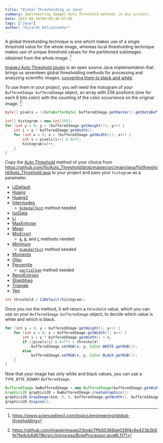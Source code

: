 ```yaml
---
title: "Global Thresholding in Java"
summary: Implementing ImageJ Auto Threshold methods in any project.
date: 2022-08-30T09:09:40-03:00
tags: ["Java"]
author: "Ricardo Delcastanher"
---
```


A global thresholding technique is one which makes use of a single threshold value for the whole image, whereas local thresholding technique makes use of unique threshold values for the partitioned subimages obtained from the whole image. [^1]

[^1]: https://www.sciencedirect.com/topics/engineering/global-thresholding

[ImageJ Auto Threshold plugin](https://imagej.net/plugins/auto-threshold) is an open source Java implementation that brings us seventeen global thresholding methods for processing and analyzing scientific images, [converting them to black and white](/posts/converting-colors-in-java/).

To use them in your project, you will need the histogram of your `BufferedImage bufferedImage` object, an array with 256 positions (one for each 8 bits color) with the counting of the color occurrence on the original image. [^2]

[^2]: https://github.com/imagej/imagej2/blob/7ffb50366de028f4c6e423b3b5fe7fedcb4d678b/src/ij/process/ByteProcessor.java#L1171

```Java
byte[] pixels = ((DataBufferByte) bufferedImage.getRaster().getDataBuffer()).getData();

int[] histogram = new int[256];
for (int y = 0; y < (bufferedImage.getHeight()); y++) {
    int i = y * bufferedImage.getWidth();
    for (int x = 0; x < (bufferedImage.getWidth()); x++) {
        int v = pixels[i++] & 0xff;
        histogram[v]++;
    }
}
```

Copy the [Auto Threshold]((https://imagej.net/plugins/auto-threshold)) method of your choice from https://github.com/fiji/Auto_Threshold/blob/master/src/main/java/fiji/threshold/Auto_Threshold.java to your project and pass your `histogram` as a parameter.
-  [IJDefault](https://github.com/fiji/Auto_Threshold/blob/master/src/main/java/fiji/threshold/Auto_Threshold.java#L409)
-  [Huang](https://github.com/fiji/Auto_Threshold/blob/master/src/main/java/fiji/threshold/Auto_Threshold.java#L447)
-  [Huang2](https://github.com/fiji/Auto_Threshold/blob/master/src/main/java/fiji/threshold/Auto_Threshold.java#L533)
-  [Intermodes](https://github.com/fiji/Auto_Threshold/blob/master/src/main/java/fiji/threshold/Auto_Threshold.java#L603)
   -   [`bimodalTest`](https://github.com/fiji/Auto_Threshold/blob/master/src/main/java/fiji/threshold/Auto_Threshold.java#L586) method needed
-  [IsoData](https://github.com/fiji/Auto_Threshold/blob/master/src/main/java/fiji/threshold/Auto_Threshold.java#L653)
-  [Li](https://github.com/fiji/Auto_Threshold/blob/master/src/main/java/fiji/threshold/Auto_Threshold.java#L715)
-  [MaxEntropy](https://github.com/fiji/Auto_Threshold/blob/master/src/main/java/fiji/threshold/Auto_Threshold.java#L797)
-  [Mean](https://github.com/fiji/Auto_Threshold/blob/master/src/main/java/fiji/threshold/Auto_Threshold.java#L882)
-  [MinErrorI](https://github.com/fiji/Auto_Threshold/blob/master/src/main/java/fiji/threshold/Auto_Threshold.java#L897)
   -   [`A`](https://github.com/fiji/Auto_Threshold/blob/master/src/main/java/fiji/threshold/Auto_Threshold.java#L945), [`B`](https://github.com/fiji/Auto_Threshold/blob/master/src/main/java/fiji/threshold/Auto_Threshold.java#L952), and [`C`](https://github.com/fiji/Auto_Threshold/blob/master/src/main/java/fiji/threshold/Auto_Threshold.java#L959) methods needed
-  [Minimum](https://github.com/fiji/Auto_Threshold/blob/master/src/main/java/fiji/threshold/Auto_Threshold.java#L966)
   -   [`bimodalTest`](https://github.com/fiji/Auto_Threshold/blob/master/src/main/java/fiji/threshold/Auto_Threshold.java#L586) method needed
-  [Moments](https://github.com/fiji/Auto_Threshold/blob/master/src/main/java/fiji/threshold/Auto_Threshold.java#L1017)
-  [Otsu](https://github.com/fiji/Auto_Threshold/blob/master/src/main/java/fiji/threshold/Auto_Threshold.java#L1069)
-  [Percentile](https://github.com/fiji/Auto_Threshold/blob/master/src/main/java/fiji/threshold/Auto_Threshold.java#L1125)
   -   [`partialSum`](https://github.com/fiji/Auto_Threshold/blob/master/src/main/java/fiji/threshold/Auto_Threshold.java#L1155) method needed
-  [RenyiEntropy](https://github.com/fiji/Auto_Threshold/blob/master/src/main/java/fiji/threshold/Auto_Threshold.java#L1163)
-  [Shanbhag](https://github.com/fiji/Auto_Threshold/blob/master/src/main/java/fiji/threshold/Auto_Threshold.java#L1364)
-  [Triangle](https://github.com/fiji/Auto_Threshold/blob/master/src/main/java/fiji/threshold/Auto_Threshold.java#L1447)
-  [Yen](https://github.com/fiji/Auto_Threshold/blob/master/src/main/java/fiji/threshold/Auto_Threshold.java#L1550)

```Java
int threshold = IJDefault(histogram);
```

Once you run the method, it will return a `threshold` value, which you can use on your `BufferedImage bufferedImage` object, to decide which value is white and which is black.

```Java
for (int y = 0; y < bufferedImage.getHeight(); y++) {
    for (int x = 0; x < bufferedImage.getWidth(); x++) {
        int i = y * bufferedImage.getWidth() + x;
        if ((pixels[i] & 0xff) > threshold)
            bufferedImage.setRGB(x, y, Color.WHITE.getRGB());
        else
            bufferedImage.setRGB(x, y, Color.BLACK.getRGB());
    }
}
```

Now that your image has only white and black values, you can use a `TYPE_BYTE_BINARY` `BufferedImage`.

```Java
BufferedImage bwBufferedImage = new BufferedImage(bufferedImage.getWidth(), bufferedImage.getHeight(), BufferedImage.TYPE_BYTE_BINARY);
Graphics2D graphics2D = bwBufferedImage.createGraphics();
graphics2D.drawImage(bim, 0, 0, bufferedImage.getWidth(), bufferedImage.getHeight(), null);
graphics2D.dispose();
```